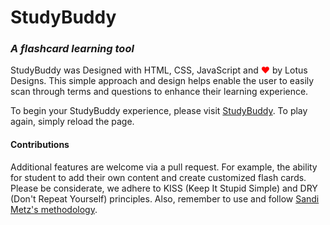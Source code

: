# StudyBuddy
### ***A flashcard learning tool***

StudyBuddy was Designed with HTML, CSS, JavaScript and <span style="color:red;">&#10084;</span> by Lotus Designs.  This simple approach and design helps enable the user to easily scan through terms and questions to enhance their learning experience. 

To begin your StudyBuddy experience, please visit [StudyBuddy]( https://git.generalassemb.ly/pages/Kathy145/StudyBuddy/).  To play again, simply reload the page.

#### Contributions 

Additional features are welcome via a pull request.  For example, the ability for student to add their own content and create customized flash cards.  Please be considerate, we adhere to KISS (Keep It Stupid Simple) and DRY (Don't Repeat Yourself) principles.  Also, remember to use and follow [Sandi Metz's methodology](https://robots.thoughtbot.com/sandi-metz-rules-for-developers). 
